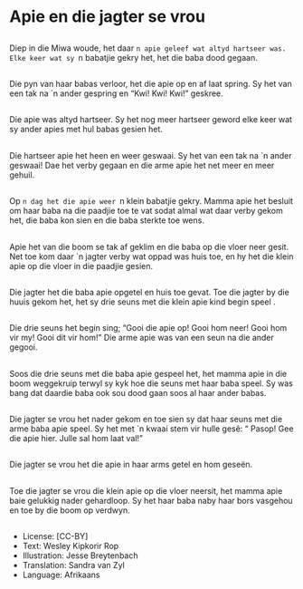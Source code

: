 # Apie en die jagter se vrou

##
Diep in die Miwa woude, het
daar `n apie geleef wat altyd
hartseer was.
Elke keer wat sy `n babatjie
gekry het, het die baba dood
gegaan.

##
Die pyn van haar babas verloor,
het die apie op en af laat
spring.
Sy het van een tak na `n ander
gespring en “Kwi! Kwi! Kwi!”
geskree.

##
Die apie was altyd hartseer.
Sy het nog meer hartseer
geword elke keer wat sy ander
apies met hul babas gesien het.

##
Die hartseer apie het heen en
weer geswaai.
Sy het van een tak na `n ander
geswaai!
Dae het verby gegaan en die
arme apie het net meer en
meer gehuil.

##
Op `n dag het die apie weer `n
klein babatjie gekry.
Mamma apie het besluit om
haar baba na die paadjie toe te
vat sodat almal wat daar verby
gekom het, die baba kon sien
en die baba sterkte toe wens.

##
Apie het van die boom se tak af
geklim en die baba op die vloer
neer gesit.
Net toe kom daar `n jagter
verby wat oppad was huis toe,
en hy het die klein apie op die
vloer in die paadjie gesien.

##
Die jagter het die baba apie
opgetel en huis toe gevat.
Toe die jagter by die huuis
gekom het, het sy drie seuns
met die klein apie kind begin
speel .

##
Die drie seuns het begin sing;
“Gooi die apie op!
Gooi hom neer!
Gooi hom vir my!
Gooi dit vir hom!”
Die arme apie was van een
seun na die ander gegooi.

##
Soos die drie seuns met die
baba apie gespeel het, het
mamma apie in die boom
weggekruip terwyl sy kyk hoe
die seuns met haar baba speel.
Sy was bang dat daardie baba
ook sou dood gaan soos al haar
ander babas.

##
Die jagter se vrou het nader
gekom en toe sien sy dat haar
seuns met die arme baba apie
speel.
Sy het met `n kwaai stem vir
hulle gesê: “ Pasop! Gee die
apie hier. Julle sal hom laat val!”

##
Die jagter se vrou het die apie
in haar arms getel en hom
geseën.

##
Toe die jagter se vrou die klein
apie op die vloer neersit, het
mamma apie baie gelukkig
nader gehardloop.
Sy het haar baba naby haar
bors vasgehou en toe by die
boom op verdwyn.

##
* License: [CC-BY]
* Text: Wesley Kipkorir Rop
* Illustration: Jesse Breytenbach
* Translation: Sandra van Zyl
* Language: Afrikaans
